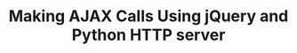 ---
title: Making AJAX Calls Using jQuery and Python HTTP server
description: >-
    How to setup a simple http server with python and use the jQuery
    ajax method to request and log a sample JSON data file.
vid: UkMJFoaPq7E
tags:
    - jquery
comments: true
---